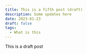 ```yaml
---
title: This is a fifth post (draft)
description: Some updates here
date: 2023-01-23
draft: false
tags:
  - What is this
---
```

This is a draft post